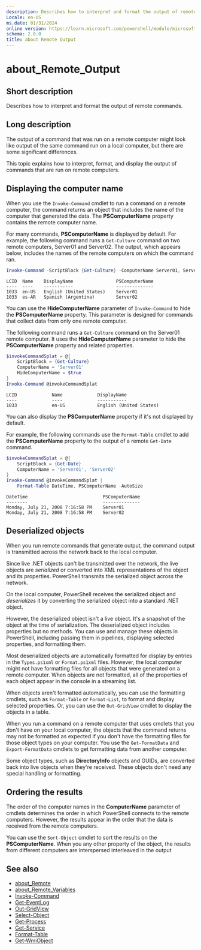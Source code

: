 ```yaml
---
description: Describes how to interpret and format the output of remote commands.
Locale: en-US
ms.date: 01/31/2024
online version: https://learn.microsoft.com/powershell/module/microsoft.powershell.core/about/about_remote_output?view=powershell-5.1&WT.mc_id=ps-gethelp
schema: 2.0.0
title: about Remote Output
---
```


# about_Remote_Output

## Short description

Describes how to interpret and format the output of remote commands.

## Long description

The output of a command that was run on a remote computer might look like
output of the same command run on a local computer, but there are some
significant differences.

This topic explains how to interpret, format, and display the output of
commands that are run on remote computers.

## Displaying the computer name

When you use the `Invoke-Command` cmdlet to run a command on a remote computer,
the command returns an object that includes the name of the computer that
generated the data. The **PSComputerName** property contains the remote
computer name.

For many commands, **PSComputerName** is displayed by default. For example, the
following command runs a `Get-Culture` command on two remote computers,
Server01 and Server02. The output, which appears below, includes the names of
the remote computers on which the command ran.

```powershell
Invoke-Command -ScriptBlock {Get-Culture} -ComputerName Server01, Server02
```

```Output
LCID  Name    DisplayName                PSComputerName
----  ----    -----------                --------------
1033  en-US   English (United States)    Server01
1033  es-AR   Spanish (Argentina)        Server02
```

You can use the **HideComputerName** parameter of `Invoke-Command` to hide the
**PSComputerName** property. This parameter is designed for commands that
collect data from only one remote computer.

The following command runs a `Get-Culture` command on the Server01 remote
computer. It uses the **HideComputerName** parameter to hide the
**PSComputerName** property and related properties.

```powershell
$invokeCommandSplat = @{
    ScriptBlock = {Get-Culture}
    ComputerName = 'Server01'
    HideComputerName = $true
}
Invoke-Command @invokeCommandSplat
```

```Output
LCID             Name             DisplayName
----             ----             -----------
1033             en-US            English (United States)
```

You can also display the **PSComputerName** property if it's not displayed
by default.

For example, the following commands use the `Format-Table` cmdlet to add
the **PSComputerName** property to the output of a remote `Get-Date` command.

```powershell
$invokeCommandSplat = @{
    ScriptBlock = {Get-Date}
    ComputerName = 'Server01', 'Server02'
}
Invoke-Command @invokeCommandSplat |
    Format-Table DateTime, PSComputerName -AutoSize
```

```Output
DateTime                            PSComputerName
--------                            --------------
Monday, July 21, 2008 7:16:58 PM    Server01
Monday, July 21, 2008 7:16:58 PM    Server02
```

## Deserialized objects

When you run remote commands that generate output, the command output is
transmitted across the network back to the local computer.

Since live .NET objects can't be transmitted over the network, the live objects
are _serialized_ or converted into XML representations of the object and its
properties. PowerShell transmits the serialized object across the
network.

On the local computer, PowerShell receives the serialized object and
_deserializes_ it by converting the serialized object into a standard .NET
object.

However, the deserialized object isn't a live object. It's a snapshot of the
object at the time of serialization. The deserialized object includes
properties but no methods. You can use and manage these objects in PowerShell,
including passing them in pipelines, displaying selected properties, and
formatting them.

Most deserialized objects are automatically formatted for display by entries in
the `Types.ps1xml` or `Format.ps1xml` files. However, the local computer might
not have formatting files for all objects that were generated on a remote
computer. When objects are not formatted, all of the properties of each object
appear in the console in a streaming list.

When objects aren't formatted automatically, you can use the formatting
cmdlets, such as `Format-Table` or `Format-List`, to format and display
selected properties. Or, you can use the `Out-GridView` cmdlet to display
the objects in a table.

When you run a command on a remote computer that uses cmdlets that you don't
have on your local computer, the objects that the command returns may not be
formatted as expected if you don't have the formatting files for those object
types on your computer. You use the `Get-FormatData` and `Export-FormatData`
cmdlets to get formatting data from another computer.

Some object types, such as **DirectoryInfo** objects and GUIDs, are converted
back into live objects when they're received. These objects don't need any
special handling or formatting.

## Ordering the results

The order of the computer names in the **ComputerName** parameter of cmdlets
determines the order in which PowerShell connects to the remote computers.
However, the results appear in the order that the data is received from the
remote computers.

You can use the `Sort-Object` cmdlet to sort the results on the
**PSComputerName**. When you any other property of the object, the results from
different computers are interspersed interleaved in the output

## See also

- [about_Remote][02]
- [about_Remote_Variables][01]
- [Invoke-Command][03]
- [Get-EventLog][04]
- [Out-GridView][09]
- [Select-Object][10]
- [Get-Process][05]
- [Get-Service][06]
- [Format-Table][08]
- [Get-WmiObject][07]

<!-- link references -->
[01]: about_Remote_Variables.md
[02]: about_Remote.md
[03]: xref:Microsoft.PowerShell.Core.Invoke-Command
[04]: xref:Microsoft.PowerShell.Management.Get-EventLog
[05]: xref:Microsoft.PowerShell.Management.Get-Process
[06]: xref:Microsoft.PowerShell.Management.Get-Service
[07]: xref:Microsoft.PowerShell.Management.Get-WmiObject
[08]: xref:Microsoft.PowerShell.Utility.Format-Table
[09]: xref:Microsoft.PowerShell.Utility.Out-GridView
[10]: xref:Microsoft.PowerShell.Utility.Select-Object
